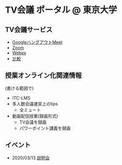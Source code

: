 TV会議 ポータル @ 東京大学
===============================================

TV会議サービス
---------------------------

* <a href="google_hangouts_meet/">GoogleハングアウトMeet</a>
* <a href="zoom/">Zoom</a>
* <a href="webex/">Webex</a>
* <a href="compare_telecons/">比較</a>

授業オンライン化関連情報
---------------------------

(書ける範囲で)

* ITC-LMS
* 多人数会議運営上のtips
  * 全ミュート
* 動画配信授業(録画形式)
  * TV会議を録画
  * パワーポイント講義を録画

イベント
---------------------------

* 2020/03/13 [説明会](events/2020-03-13/)
